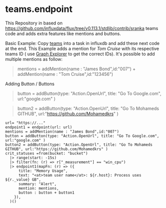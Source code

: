 # teams.endpoint
This Repository in based on https://github.com/influxdata/flux/tree/v0.113.1/stdlib/contrib/sranka teams code and adds extra features like mentions and buttons.

Basic Example:
Copy [teams](https://github.com/Mohamedkrs/Influxdb_teams/blob/main/teams.flux) into a task in influxdb and add these next code at the end.
This Example adds a mention for *Tom Cruise* with its respective teams ID ( use [Graph Explorer](https://developer.microsoft.com/en-us/graph/graph-explorer) to get the correct IDs). It's possible to add multiple mentions as follow:
> mentions = addMention(name : "James Bond",id:"007") + addMention(name : "Tom Cruise",id:"123456")

Adding Button / Buttons
> button = addButton(type: "Action.OpenUrl", title: "Go To Google.com", url:"google.com" )

> button2 = addButton(type: "Action.OpenUrl", title: "Go To Mohameds GITHUB", url:"https://github.com/Mohamedkrs" )
```
url= "https://..."
endpoint1 = endpoint(url: url)
mentions = addMention(name : "James Bond",id:"007")
button = addButton(type: "Action.OpenUrl", title: "Go To Google.com", url:"google.com" )
button2 = addButton(type: "Action.OpenUrl", title: "Go To Mohameds GITHUB", url:"https://github.com/Mohamedkrs" )
crit_statuses =from(bucket: "bucket")
  |> range(start: -15s)
  |> filter(fn: (r) => r["_measurement"] == "win_cpu")
  |> endpoint1(mapFn: (r) => ({
      title: "Memory Usage",
      text: "<at>team user name</at>: ${r.host}: Process uses ${r._value} GB",
      summary: "Alert",
      mention: mentions,
      button : button + button1
    }),
  )()
```

